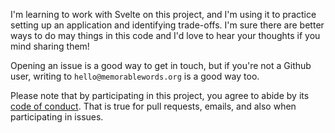 I'm learning to work with Svelte on this project, and I'm using it to practice setting up an application and identifying trade-offs. I'm sure there are better ways to do may things in this code and I'd love to hear your thoughts if you mind sharing them!

Opening an issue is a good way to get in touch, but if you're not a Github user, writing to `hello@memorablewords.org` is a good way too.

Please note that by participating in this project, you agree to abide by its [code of conduct][code of conduct]. That is true for pull requests, emails, and also when participating in issues.

  [code of conduct]: ./CODE_OF_CONDUCT.md
